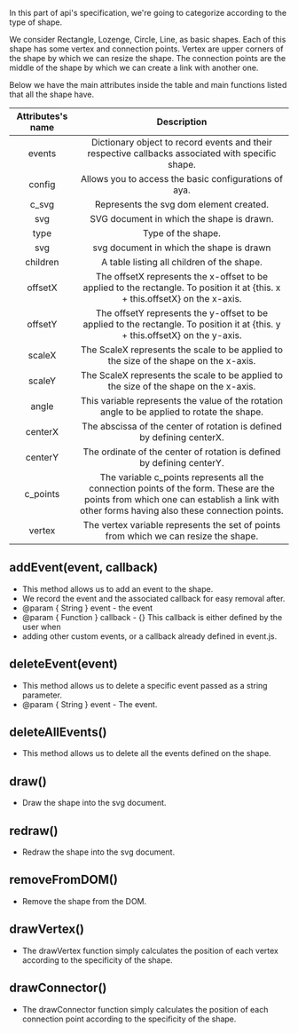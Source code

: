 In this part of api's specification, we're going to categorize according to the type of shape.

We consider Rectangle, Lozenge, Circle, Line, as basic shapes.
Each of this shape has some vertex and connection points.
Vertex are upper corners of the shape by which we can resize the shape.
The connection points are the middle of the shape by which we can create a link with another one.

Below we have the main attributes inside the table and main functions listed that all the shape have.

| Attributes's name                         | Description
| :-------------:                           |:-------------:|
| events                                    |   Dictionary object to record events and their respective callbacks associated with specific shape.
| config                                    | Allows you to access the basic configurations of aya.    |
| c_svg                                     |      Represents the svg dom element created.    |
| svg                                       | SVG document in which the shape is drawn.     |
| type                                      | Type of the shape.    |
| svg                                       | svg document in which the shape is drawn     |
| children                                  |   A table listing all children of the shape.|
| offsetX                                   |      The offsetX represents the x-offset to be applied to the rectangle. To position it at {this. x + this.offsetX} on the x-axis.|
| offsetY                                   |      The offsetY represents the y-offset to be applied to the rectangle. To position it at {this. y + this.offsetX} on the y-axis.|
| scaleX                                    |       The ScaleX represents the scale to be applied to the size of the shape on the x-axis.|
| scaleY                                    |     The ScaleX represents the scale to be applied to the size of the shape on the x-axis.    |
| angle                                     |      This variable represents the value of the rotation angle to be applied to rotate the shape.     |
| centerX                                   |    The abscissa of the center of rotation is defined by defining centerX.   |
| centerY                                   |    The ordinate of the center of rotation is defined by defining centerY.   |
| c_points                                  |   The variable c_points represents all the connection points of the form. These are the points from which one can establish a link with other forms having also these connection points.    |
| vertex                                    |   The vertex variable represents the set of points from which we can resize the shape.  |


## addEvent(event, callback)

   * This method allows us to add an event to the shape.
   * We record the event and the associated callback for easy removal after.
   * @param { String } event - the event
   * @param { Function } callback - {} This callback is either defined by the user when
   * adding other custom events, or a callback already defined in event.js.

## deleteEvent(event)

   * This method allows us to delete a specific event passed as a string parameter.
   * @param { String } event - The event.

## deleteAllEvents()

   * This method allows us to delete all the events defined on the shape.

## draw()
* Draw the shape into the svg document.


## redraw()
* Redraw the shape into the svg document.

## removeFromDOM()

* Remove the shape from the DOM.

## drawVertex()

   * The drawVertex function simply calculates the position of each vertex according to the specificity of the shape.

## drawConnector()

   * The drawConnector function simply calculates the position of each connection point according to the specificity of the shape.